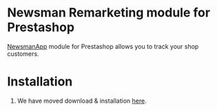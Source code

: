 # Newsman Remarketing module for Prestashop
[NewsmanApp](https://www.newsmanapp.com) module for Prestashop allows you to track your shop customers.


# Installation

1. We have moved download & installation [here](https://github.com/Newsman/PrestaShop-Newsman).